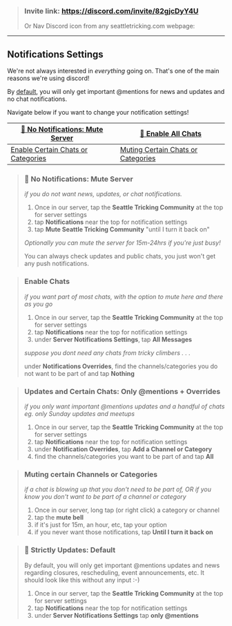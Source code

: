 > ### Invite link: https://discord.com/invite/82gjcDyY4U
>
> Or Nav Discord icon from any seattletricking.com webpage: [<ion-icon size="large" name="logo-discord"></ion-icon>](https://discord.com/invite/82gjcDyY4U)

---

## Notifications Settings

We're not always interested in _everything_ going on. That's one of the main reasons we're using discord!

By [default](#📢-strictly-updates-default), you will only get important @mentions for news and updates and no chat notifications.

Navigate below if you want to change your notification settings!

| [🙅 No Notifications: Mute Server](#🙅-no-notifications-mute-server)                      | [🙆 Enable All Chats](#enable-chats)   |
| ----------------------------------------------------------------------------------------- | -------------------------------------- |
| [Enable Certain Chats or Categories](#updates-and-certain-chats-only-mentions--overrides) | [Muting Certain Chats or Categories]() |

<blockquote>

### 🙅 No Notifications: Mute Server

_if you do not want news, updates, or chat notifications._

1. Once in our server, tap the **Seattle Tricking Community** at the top for server settings
2. tap **Notifications** near the top for notification settings
3. tap **Mute Seattle Tricking Community** "until I turn it back on"

_Optionally you can mute the server for 15m-24hrs if you're just busy!_

You can always check updates and public chats, you just won't get any push notifications.

</blockquote>

<blockquote>

### Enable Chats

_if you want part of most chats, with the option to mute here and there as you go_

1. Once in our server, tap the **Seattle Tricking Community** at the top for server settings
2. tap **Notifications** near the top for notification settings
3. under **Server Notifications Settings**, tap **All Messages**

_suppose you dont need any chats from tricky climbers . . ._

under **Notifications Overrides**, find the channels/categories you do not want to be part of and tap **Nothing**

</blockquote>
<blockquote>

### Updates and Certain Chats: Only @mentions + Overrides

_if you only want important @mentions updates and a handful of chats eg. only Sunday updates and meetups_

1. Once in our server, tap the **Seattle Tricking Community** at the top for server settings
1. tap **Notifications** near the top for notification settings
1. under **Notification Overrides**, tap **Add a Channel or Category**
1. find the channels/categories you want to be part of and tap **All**

</blockquote>
<blockquote>

### Muting certain Channels or Categories

_if a chat is blowing up that you don't need to be part of, OR if you know you don't want to be part of a channel or category_

1. Once in our server, long tap (or right click) a category or channel
1. tap the **mute bell**
1. if it's just for 15m, an hour, etc, tap your option
1. if you never want those notifications, tap **Until I turn it back on**

</blockquote>
<blockquote>

### 📢 Strictly Updates: Default

By default, you will only get important @mentions updates and news regarding closures, rescheduling, event announcements, etc. It should look like this without any input :-)

1. Once in our server, tap the **Seattle Tricking Community** at the top for server settings
2. tap **Notifications** near the top for notification settings
3. under **Server Notifications Settings** tap **only @mentions**

</blockquote>
